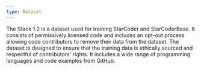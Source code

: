 ```yaml
---
type: Dataset
---
```


The Stack 1.2 is a dataset used for training StarCoder and StarCoderBase. It consists of permissively licensed code and includes an opt-out process allowing code contributors to remove their data from the dataset. The dataset is designed to ensure that the training data is ethically sourced and respectful of contributors' rights. It includes a wide range of programming languages and code examples from GitHub.